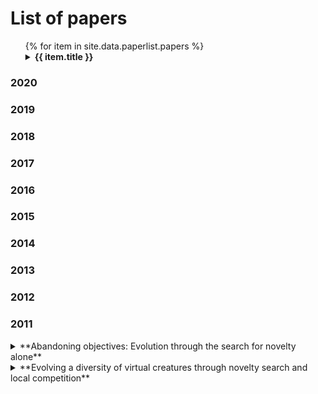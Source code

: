 # List of papers


<ul>
	{% for item in site.data.paperlist.papers %}
		<details><summary><b>{{ item.title }} </b> </summary>
		<blockquote>
		<h4>Authors:</h4>
		{% for author in item.authors %}
		   <li>{{ author }}</li>
		{% endfor %}
		<h4>Abstract:</h4>
		{{ item.abstract }}

		<h4>Links:</h4>
		<a href="{{ item.pdfurl }}">Paper</a>
		<a href="{{ item.codeurl }}">Source-code</a>
		<a href="{{ item.webpageurl }}">Webpage</a>

		<h4>Bibtex:</h4>	
		{{ item.bibtext }}
		<hr>
		 </blockquote>
		</details>
		
	{% endfor %}
</ul>



### 2020

### 2019

### 2018

### 2017

### 2016

### 2015

### 2014

### 2013

### 2012

### 2011

<details><summary> 
**Abandoning objectives: Evolution through the search for novelty alone**
</summary> 

> #### Abstract:
>> In evolutionary computation, the fitness function normally measures progress towards an objective in the search space, effectively acting as an objective function. Through deception, such objective functions may actually prevent the objective from being reached. While methods exist to mitigate deception, they leave the underlying pathology untreated: Objective functions themselves may actively misdirect search towards dead ends. This paper proposes an approach to circumventing deception that also yields a new perspective on open-ended evolution: Instead of either explicitly seeking an objective or modeling natural evolution to capture open-endedness, the idea is to simply search for behavioral novelty. Even in an objective-based problem, such novelty search ignores the objective. Because many points in the search space collapse to a single behavior, the search for novelty is often feasible. Furthermore, because there are only so many simple behaviors, the search for novelty leads to increasing complexity. By decoupling open-ended search from artificial life worlds, the search for novelty is applicable to real world problems. Counterintuitively, in the maze navigation and biped walking tasks in this paper, novelty search significantly outperforms objective-based search, suggesting the strange conclusion that some problems are best solved by methods that ignore the objective. The main lesson is the inherent limitation of the objective-based paradigm and the unexploited opportunity to guide search through other means.
>
> #### Links
> [Paper](http://eplex.cs.ucf.edu/papers/lehman_ecj11.pdf), [source-code](http://eplex.cs.ucf.edu/software/NoveltySearchC++.zip), [Webpage](http://eplex.cs.ucf.edu/noveltysearch/userspage/)
>
> #### Bibtex
> ```		
> @article{lehman2011abandoning,
> title={Abandoning objectives: Evolution through the search for novelty alone},
>  author={Lehman, Joel and Stanley, Kenneth O},
>  journal={Evolutionary computation},
>  volume={19},
>  number={2},
>  pages={189--223},
>  year={2011},
>  publisher={MIT Press}	}
> ```
  
---
</details>


<details><summary> 
**Evolving a diversity of virtual creatures through novelty search and local competition**
</summary> 

> #### Abstract:
>>An ambitious challenge in artificial life is to craft an evolutionary process that discovers a wide diversity of welladapted virtual creatures within a single run. Unlike in nature, evolving creatures in virtual worlds tend to converge to a single morphology because selection therein greedily rewards the morphology that is easiest to exploit. However, novelty search, a technique that explicitly rewards diverging, can potentially mitigate such convergence. Thus in this paper an existing creature evolution platform is extended with multi-objective search that balances drives for both novelty and performance. However, there are different ways to combine performance-driven search and novelty search. The suggested approach is to provide evolution with both a novelty objective that encourages diverse morphologies and a local competition objective that rewards individuals outperforming those most similar in morphology. The results in an experiment evolving locomoting virtual creatures show that novelty search with local competition discovers more functional morphological diversity within a single run than models with global competition, which are more predisposed to converge. The conclusions are that novelty search with local competition may complement recent advances in evolving virtual creatures and may in general be a principled approach to combining novelty search with pressure to achieve.

>
> #### Links
> [Paper](https://pdfs.semanticscholar.org/6d45/9da1ff73ec7225e92842341605e2b90d0da2.pdf)
> #### Bibtex
> ```		
> @inproceedings{lehman2011evolving,
>   title={Evolving a diversity of virtual creatures through novelty search and local competition},
>   author={Lehman, Joel and Stanley, Kenneth O},
>   booktitle={Proceedings of the 13th annual conference on Genetic and evolutionary computation},
>   pages={211--218},
>   year={2011},
>   organization={ACM}
> }
> ```
